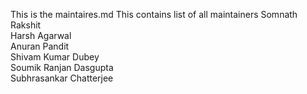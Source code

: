 This is the maintaires.md
This contains list of all maintainers
Somnath Rakshit  
Harsh Agarwal  
Anuran Pandit  
Shivam Kumar Dubey  
Soumik Ranjan Dasgupta  
Subhrasankar Chatterjee  
